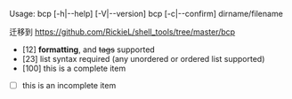 Usage:
       bcp [-h|--help] [-V|--version]
       bcp [-c|--confirm] dirname/filename

迁移到 https://github.com/RickieL/shell_tools/tree/master/bcp 

- [12] **formatting**, and <del>tags</del> supported
- [23] list syntax required (any unordered or ordered list supported)
- [100] this is a complete item
- [ ] this is an incomplete item
